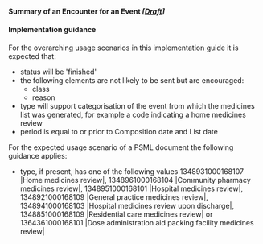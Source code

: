 #### Summary of an Encounter for an Event *[[Draft](http://hl7.org/fhir/stu3/valueset-publication-status.html)]*

#### Implementation guidance

For the overarching usage scenarios in this implementation guide it is expected that:

* status will be 'finished' 
* the following elements are not likely to be sent but are encouraged:
  * class
  * reason
* type will support categorisation of the event from which the medicines list was generated, for example a code indicating a home medicines review
* period is equal to or prior to Composition date and List date

For the expected usage scenario of a PSML document the following guidance applies:

* type, if present, has one of the following values 1348931000168107 \|Home medicines review\|, 1348961000168104 \|Community pharmacy medicines review\|, 1348951000168101 \|Hospital medicines review\|, 1348921000168109 \|General practice medicines review\|, 1348941000168103 \|Hospital medicines review upon discharge\|, 1348851000168109 \|Residential care medicines review\| or 1364361000168101 \|Dose administration aid packing facility medicines review\|